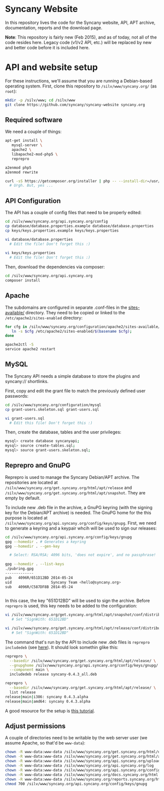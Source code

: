 # Syncany Website

In this repository lives the code for the Syncany website, API, APT archive, documentation, reports and the download page. 

**Note**: This repository is fairly new (Feb 2015), and as of today, not all of the code resides here. Legacy code (v1/v2 API, etc.) will be replaced by new and better code before it is included here.

API and website setup
=====================
For these instructions, we'll assume that you are running a Debian-based operating system. First, clone this repository to `/silv/www/syncany.org/` (as `root`):

```bash
mkdir -p /silv/www; cd /silv/www
git clone https://github.com/syncany/syncany-website syncany.org
```

Required software 
-----------------
We need a couple of things:

```bash
apt-get install \
   mysql-server \
   apache2 \
   libapache2-mod-php5 \
   reprepro

a2enmod php5
a2enmod rewrite

curl -sS https://getcomposer.org/installer | php -- --install-dir=/usr/local/bin --filename=composer
  # Urgh. But, yes ...
```

API Configuration
-----------------
The API has a couple of config files that need to be properly edited:

```bash
cd /silv/www/syncany.org/api.syncany.org/config
cp database/database.properties.example database/database.properties
cp keys/keys.properties.example keys/keys.properties

vi database/database.properties
  # Edit the file! Don't forget this :)
  
vi keys/keys.properties
  # Edit the file! Don't forget this :)
```

Then, download the dependencies via composer:

```bash
cd /silv/www/syncany.org/api.syncany.org
composer install
```

Apache
------
The subdomains are configured in separate .conf-files in the [sites-available/](configuration/apache2/sites-available) directory. They need to be copied or linked to the `/etc/apache2/sites-enabled` directory:

```bash
for cfg in /silv/www/syncany.org/configuration/apache2/sites-available/*.conf; do 
   ln -s $cfg /etc/apache2/sites-enabled/$(basename $cfg); 
done

apache2ctl -S
service apache2 restart
```

MySQL
-----
The Syncany API needs a simple database to store the plugins and syncany:// shortlinks. 

First, copy and edit the grant file to match the previously defined user passwords:
```bash
cd /silv/www/syncany.org/configuration/mysql
cp grant-users.skeleton.sql grant-users.sql

vi grant-users.sql
  # Edit this file! Don't forget this :)
```

Then, create the database, tables and the user privileges:
```bash
mysql> create database syncanyapi;
mysql> source create-tables.sql;
mysql> source grant-users.skeleton.sql;
```

Reprepro and GnuPG
------------------
Reprepro is used to manage the Syncany Debian/APT archive. The repositories are located at `/silv/www/syncany.org/get.syncany.org/html/apt/release` and `/silv/www/syncany.org/get.syncany.org/html/apt/snapshot`. They are empty by default.

To include new .deb file in the archive, a GnuPG keyring (with the signing key for the Debian/APT archive) is needed. The GnuPG home for the this purpose is located at `/silv/www/syncany.org/api.syncany.org/config/keys/gnupg`. First, we need to generate a keyring and a keypair whcih will be used to sign our releases:

```bash
cd /silv/www/syncany.org/api.syncany.org/config/keys/gnupg
gpg --homedir . # Generates a keyring
gpg --homedir . --gen-key

  # Select: RSA/RSA; 4096 bits, 'does not expire', and no passphrase!
  
gpg --homedir . --list-keys
./pubring.gpg
-------------
pub   4096R/651D12BD 2014-05-24
uid                  Syncany Team <hello@syncany.org>
sub   4096R/C587DF8B 2014-05-24
  
```

In this case, the key "651D12BD" will be used to sign the archive. Before `reprepro` is used, this key needs to be added to the configuration:

```bash
vi /silv/www/syncany.org/get.syncany.org/html/apt/snapshot/conf/distributions
   # Set "SignWith: 651D12BD"

vi /silv/www/syncany.org/get.syncany.org/html/apt/release/conf/distributions
   # Set "SignWith: 651D12BD"
```

The command that's run by the API to include new .deb files is `reprepro includedeb` (see [here](blob/develop/api.syncany.org/src/main/php/Syncany/Api/Util/RepreproUtil.php)). It should look somethin glike this:

```bash
reprepro \
  --basedir /silv/www/syncany.org/get.syncany.org/html/apt/release/ \
  --gnupghome /silv/www/syncany.org/api.syncany.org/config/keys/gnupg/ \
  --component main \
  includedeb release syncany-0.4.3_all.deb

reprepro \
  --basedir /silv/www/syncany.org/get.syncany.org/html/apt/release/ \
  list release
release|main|i386: syncany 0.4.3.alpha
release|main|amd64: syncany 0.4.3.alpha
```

A good resource for the setup is [this tutorial](https://wiki.debian.org/SettingUpSignedAptRepositoryWithReprepro).

Adjust permissions
------------------
A couple of directories need to be writable by the web server user (we assume Apache, so that'd be `www-data`):

```bash
chown -R www-data:www-data /silv/www/syncany.org/get.syncany.org/html/dist
chown -R www-data:www-data /silv/www/syncany.org/get.syncany.org/html/apt
chown -R www-data:www-data /silv/www/syncany.org/api.syncany.org/upload
chown -R www-data:www-data /silv/www/syncany.org/api.syncany.org/log
chown -R www-data:www-data /silv/www/syncany.org/api.syncany.org/config/keys/gnupg
chown -R www-data:www-data /silv/www/syncany.org/docs.syncany.org/html
chown -R www-data:www-data /silv/www/syncany.org/reports.syncany.org/html
chmod 700 /silv/www/syncany.org/api.syncany.org/config/keys/gnupg
```

